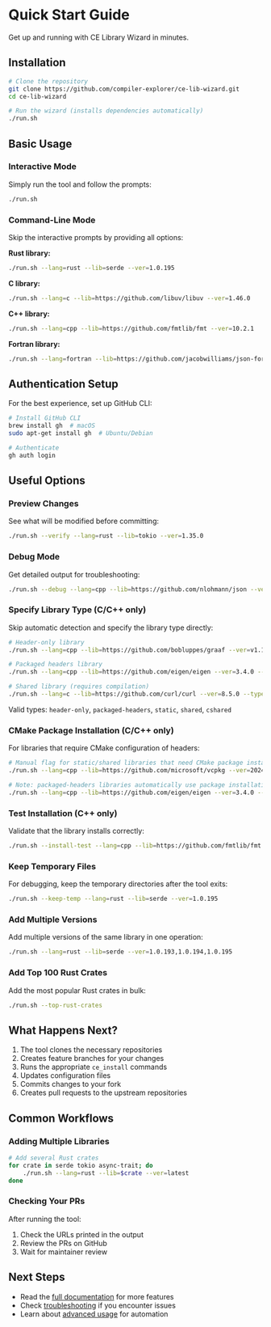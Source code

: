 # Quick Start Guide

Get up and running with CE Library Wizard in minutes.

## Installation

```bash
# Clone the repository
git clone https://github.com/compiler-explorer/ce-lib-wizard.git
cd ce-lib-wizard

# Run the wizard (installs dependencies automatically)
./run.sh
```

## Basic Usage

### Interactive Mode
Simply run the tool and follow the prompts:
```bash
./run.sh
```

### Command-Line Mode
Skip the interactive prompts by providing all options:

**Rust library:**
```bash
./run.sh --lang=rust --lib=serde --ver=1.0.195
```

**C library:**
```bash
./run.sh --lang=c --lib=https://github.com/libuv/libuv --ver=1.46.0
```

**C++ library:**
```bash
./run.sh --lang=cpp --lib=https://github.com/fmtlib/fmt --ver=10.2.1
```

**Fortran library:**
```bash
./run.sh --lang=fortran --lib=https://github.com/jacobwilliams/json-fortran --ver=8.5.0
```

## Authentication Setup

For the best experience, set up GitHub CLI:

```bash
# Install GitHub CLI
brew install gh  # macOS
sudo apt-get install gh  # Ubuntu/Debian

# Authenticate
gh auth login
```

## Useful Options

### Preview Changes
See what will be modified before committing:
```bash
./run.sh --verify --lang=rust --lib=tokio --ver=1.35.0
```

### Debug Mode
Get detailed output for troubleshooting:
```bash
./run.sh --debug --lang=cpp --lib=https://github.com/nlohmann/json --ver=3.11.3
```

### Specify Library Type (C/C++ only)
Skip automatic detection and specify the library type directly:
```bash
# Header-only library
./run.sh --lang=cpp --lib=https://github.com/bobluppes/graaf --ver=v1.1.1 --type=header-only

# Packaged headers library  
./run.sh --lang=cpp --lib=https://github.com/eigen/eigen --ver=3.4.0 --type=packaged-headers

# Shared library (requires compilation)
./run.sh --lang=c --lib=https://github.com/curl/curl --ver=8.5.0 --type=cshared
```

Valid types: `header-only`, `packaged-headers`, `static`, `shared`, `cshared`

### CMake Package Installation (C/C++ only)
For libraries that require CMake configuration of headers:
```bash
# Manual flag for static/shared libraries that need CMake package installation
./run.sh --lang=cpp --lib=https://github.com/microsoft/vcpkg --ver=2024.01.12 --type=static --package-install

# Note: packaged-headers libraries automatically use package installation
./run.sh --lang=cpp --lib=https://github.com/eigen/eigen --ver=3.4.0 --type=packaged-headers
```

### Test Installation (C++ only)
Validate that the library installs correctly:
```bash
./run.sh --install-test --lang=cpp --lib=https://github.com/fmtlib/fmt --ver=10.2.1
```

### Keep Temporary Files
For debugging, keep the temporary directories after the tool exits:
```bash
./run.sh --keep-temp --lang=rust --lib=serde --ver=1.0.195
```

### Add Multiple Versions
Add multiple versions of the same library in one operation:
```bash
./run.sh --lang=rust --lib=serde --ver=1.0.193,1.0.194,1.0.195
```

### Add Top 100 Rust Crates
Add the most popular Rust crates in bulk:
```bash
./run.sh --top-rust-crates
```

## What Happens Next?

1. The tool clones the necessary repositories
2. Creates feature branches for your changes
3. Runs the appropriate `ce_install` commands
4. Updates configuration files
5. Commits changes to your fork
6. Creates pull requests to the upstream repositories

## Common Workflows

### Adding Multiple Libraries
```bash
# Add several Rust crates
for crate in serde tokio async-trait; do
    ./run.sh --lang=rust --lib=$crate --ver=latest
done
```

### Checking Your PRs
After running the tool:
1. Check the URLs printed in the output
2. Review the PRs on GitHub
3. Wait for maintainer review

## Next Steps

- Read the [full documentation](../README.md) for more features
- Check [troubleshooting](troubleshooting.md) if you encounter issues
- Learn about [advanced usage](advanced-usage.md) for automation